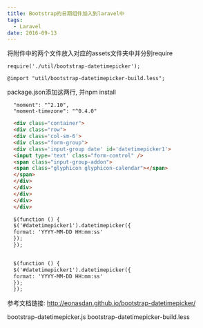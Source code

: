 ```yaml
---
title: Bootstrap的日期组件加入到laravel中
tags:
  - Laravel
date: 2016-09-13
---
```


将附件中的两个文件放入对应的assets文件夹中并分别require
```
require('./util/bootstrap-datetimepicker');
```

```
@import "util/bootstrap-datetimepicker-build.less";
```

package.json添加这两行, 并npm install
```
  "moment": "^2.10",
  "moment-timezone": "^0.4.0"
```

```html
  <div class="container">
  <div class="row">
  <div class='col-sm-6'>
  <div class="form-group">
  <div class='input-group date' id='datetimepicker1'>
  <input type='text' class="form-control" />
  <span class="input-group-addon">
  <span class="glyphicon glyphicon-calendar"></span>
  </span>
  </div>
  </div>
  </div>
  </div>
  </div>

  $(function () {
  $('#datetimepicker1').datetimepicker({
  format: 'YYYY-MM-DD HH:mm:ss'
  });
  });


  $(function () {
  $('#datetimepicker1').datetimepicker({
  format: 'YYYY-MM-DD HH:mm:ss'
  });
  });
```


参考文档链接: http://eonasdan.github.io/bootstrap-datetimepicker/

bootstrap-datetimepicker.js
bootstrap-datetimepicker-build.less